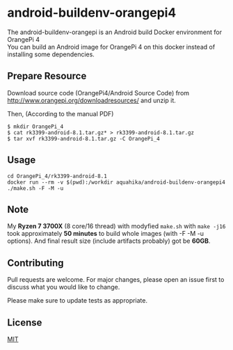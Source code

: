 # android-buildenv-orangepi4

The android-buildenv-orangepi is an Android build Docker environment for OrangePi 4  
You can build an Android image for OrangePi 4 on this docker instead of installing some dependencies.

## Prepare Resource
Download source code (OrangePi4/Android Source Code) from http://www.orangepi.org/downloadresources/ and unzip it. 

Then, (According to the manual PDF)
```
$ mkdir OrangePi_4
$ cat rk3399-android-8.1.tar.gz* > rk3399-android-8.1.tar.gz
$ tar xvf rk3399-android-8.1.tar.gz -C OrangePi_4
```

## Usage

```
cd OrangePi_4/rk3399-android-8.1
docker run --rm -v $(pwd):/workdir aquahika/android-buildenv-orangepi4 ./make.sh -F -M -u 
```


## Note
My **Ryzen 7 3700X** (8 core/16 thread) with modyfied `make.sh` with `make -j16` took approximately **50 minutes** to build whole images (with -F -M -u options). And final result size (include artifacts probably) got be **60GB**.






## Contributing
Pull requests are welcome. For major changes, please open an issue first to discuss what you would like to change.

Please make sure to update tests as appropriate.

## License
[MIT](https://choosealicense.com/licenses/mit/)